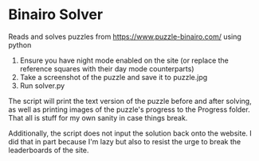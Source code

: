 # Binairo Solver
Reads and solves puzzles from https://www.puzzle-binairo.com/ using python

1. Ensure you have night mode enabled on the site (or replace the reference squares with their day mode counterparts)
2. Take a screenshot of the puzzle and save it to puzzle.jpg
3. Run solver.py

The script will print the text version of the puzzle before and after solving, as well as printing images of the puzzle's progress to the Progress folder. That all is stuff for my own sanity in case things break.

Additionally, the script does not input the solution back onto the website. I did that in part because I'm lazy but also to resist the urge to break the leaderboards of the site.
